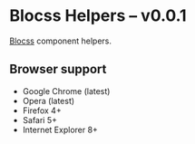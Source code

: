 # Blocss Helpers – v0.0.1

[Blocss](https://github.com/Blocss/blocss/) component helpers.

## Browser support

* Google Chrome (latest)
* Opera (latest)
* Firefox 4+
* Safari 5+
* Internet Explorer 8+